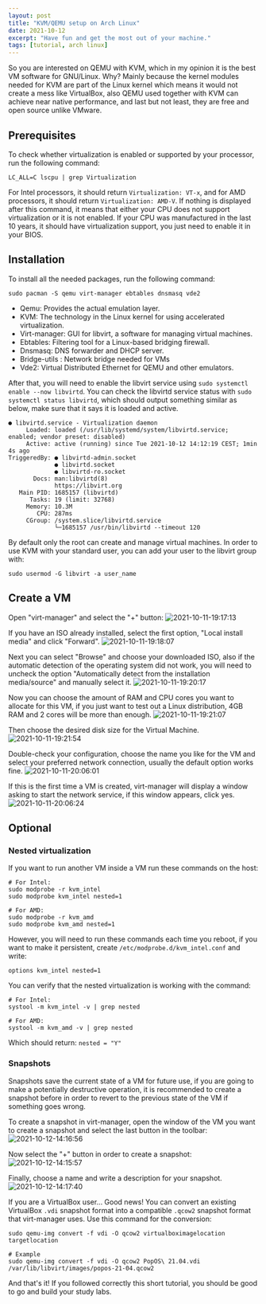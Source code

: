 ```yaml
---
layout: post
title: "KVM/QEMU setup on Arch Linux"
date: 2021-10-12
excerpt: "Have fun and get the most out of your machine."
tags: [tutorial, arch linux]
---
```


So you are interested on QEMU with KVM, which in my opinion it is the best VM software for GNU/Linux. Why? Mainly because the kernel modules needed for KVM are part of the Linux kernel which means it would not create a mess like VirtualBox, also QEMU used together with KVM can achieve near native performance, and last but not least, they are free and open source unlike VMware.

## Prerequisites
To check whether virtualization is enabled or supported by your processor, run the following command:

```
LC_ALL=C lscpu | grep Virtualization
```

For Intel processors, it should return `Virtualization: VT-x`, and for AMD processors, it should return `Virtualization: AMD-V`. If nothing is displayed after this command, it means that either your CPU does not support virtualization or it is not enabled. If your CPU was manufactured in the last 10 years, it should have virtualization support, you just need to enable it in your BIOS.

## Installation

To install all the needed packages, run the following command:
```
sudo pacman -S qemu virt-manager ebtables dnsmasq vde2
```

- Qemu: Provides the actual emulation layer.
- KVM: The technology in the Linux kernel for using accelerated virtualization. 
- Virt-manager: GUI for libvirt, a software for managing virtual machines.
- Ebtables: Filtering tool for a Linux-based bridging firewall.
- Dnsmasq: DNS forwarder and DHCP server.
- Bridge-utils : Network bridge needed for VMs
- Vde2: Virtual Distributed Ethernet for QEMU and other emulators.

After that, you will need to enable the libvirt service using `sudo systemctl enable --now libvirtd`. You can check the libvirtd service status with `sudo systemctl status libvirtd`, which should output something similar as below, make sure that it says it is loaded and active.
```
● libvirtd.service - Virtualization daemon
     Loaded: loaded (/usr/lib/systemd/system/libvirtd.service; enabled; vendor preset: disabled)
     Active: active (running) since Tue 2021-10-12 14:12:19 CEST; 1min 4s ago
TriggeredBy: ● libvirtd-admin.socket
             ● libvirtd.socket
             ● libvirtd-ro.socket
       Docs: man:libvirtd(8)
             https://libvirt.org
   Main PID: 1685157 (libvirtd)
      Tasks: 19 (limit: 32768)
     Memory: 10.3M
        CPU: 287ms
     CGroup: /system.slice/libvirtd.service
             └─1685157 /usr/bin/libvirtd --timeout 120
```

By default only the root can create and manage virtual machines. In order to use KVM with your standard user, you can add your user to the libvirt group with:
```
sudo usermod -G libvirt -a user_name
```

## Create a VM
Open "virt-manager" and select the "+" button:
![2021-10-11-19:17:13](https://user-images.githubusercontent.com/34800654/136854851-2842f40c-6527-4f81-b65f-09aa86bf5fcc.png)

If you have an ISO already installed, select the first option, "Local install media" and click "Forward".
![2021-10-11-19:18:07](https://user-images.githubusercontent.com/34800654/136854852-955f43bf-c1d5-46ac-8c05-ed1997e327c4.png)

Next you can select "Browse" and choose your downloaded ISO, also if the automatic detection of the operating system did not work, you will need to uncheck the option "Automatically detect from the installation media/source" and manually select it.
![2021-10-11-19:20:17](https://user-images.githubusercontent.com/34800654/136854853-59b8b624-dc62-42c1-b09c-4831264218f1.png)

Now you can choose the amount of RAM and CPU cores you want to allocate for this VM, if you just want to test out a Linux distribution, 4GB RAM and 2 cores will be more than enough.
![2021-10-11-19:21:07](https://user-images.githubusercontent.com/34800654/136854854-c51b85b1-a543-4ca0-afe4-391525dcb541.png)

Then choose the desired disk size for the Virtual Machine.
![2021-10-11-19:21:54](https://user-images.githubusercontent.com/34800654/136854855-6481fde6-079b-40d6-ae50-90620d515228.png)

Double-check your configuration, choose the name you like for the VM and select your preferred network connection, usually the default option works fine.
![2021-10-11-20:06:01](https://user-images.githubusercontent.com/34800654/136854859-aeb7912f-a18b-4329-836e-64915abe5d9e.png)

If this is the first time a VM is created, virt-manager will display a window asking to start the network service, if this window appears, click yes. 
![2021-10-11-20:06:24](https://user-images.githubusercontent.com/34800654/136854862-95539f8c-ad86-46ee-a4f1-9f50195c3243.png)


## Optional
### Nested virtualization
If you want to run another VM inside a VM run these commands on the host: 
```
# For Intel: 
sudo modprobe -r kvm_intel
sudo modprobe kvm_intel nested=1
```
```
# For AMD: 
sudo modprobe -r kvm_amd
sudo modprobe kvm_amd nested=1
```
However, you will need to run these commands each time you reboot, if you want to make it persistent, create `/etc/modprobe.d/kvm_intel.conf` and write:
```
options kvm_intel nested=1
```
You can verify that the nested virtualization is working with the command:
```
# For Intel:
systool -m kvm_intel -v | grep nested

# For AMD:
systool -m kvm_amd -v | grep nested
```

Which should return: `nested = "Y"`


### Snapshots
Snapshots save the current state of a VM for future use, if you are going to make a potentially destructive operation, it is recommended to create a snapshot before in order to revert to the previous state of the VM if something goes wrong.

To create a snapshot in virt-manager, open the window of the VM you want to create a snapshot and select the last button in the toolbar:
![2021-10-12-14:16:56](https://user-images.githubusercontent.com/34800654/136954616-3673bd5d-ec32-4bc3-94e6-d936db117517.png)

Now select the "+" button in order to create a snapshot:
![2021-10-12-14:15:57](https://user-images.githubusercontent.com/34800654/136954317-78c30f45-709f-48da-b083-b9cfebbe367f.png)

Finally, choose a name and write a description for your snapshot.
![2021-10-12-14:17:40](https://user-images.githubusercontent.com/34800654/136954625-b46a1401-5f8b-41c7-9039-7df5667a1846.png)

If you are a VirtualBox user... Good news! You can convert an existing VirtualBox `.vdi` snapshot format into a compatible `.qcow2` snapshot format that virt-manager uses. Use this command for the conversion:

```
sudo qemu-img convert -f vdi -O qcow2 virtualboximagelocation targetlocation

# Example
sudo qemu-img convert -f vdi -O qcow2 PopOS\ 21.04.vdi /var/lib/libvirt/images/popos-21-04.qcow2
```

And that's it! If you followed correctly this short tutorial, you should be good to go and build your study labs.
